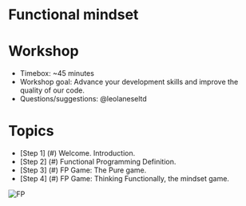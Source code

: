 
# Functional mindset

# Workshop
  * Timebox: ~45 minutes
  * Workshop goal: Advance your development skills and improve the quality of our code.
  * Questions/suggestions: @leolaneseltd

# Topics
  * [Step 1] (#) Welcome. Introduction.
  * [Step 2] (#) Functional Programming Definition.
  * [Step 3] (#) FP Game: The Pure game.
  * [Step 4] (#) FP Game: Thinking Functionally, the mindset game.
  
![FP](https://raw.githubusercontent.com/leolanese/FP/master/FP.png)
